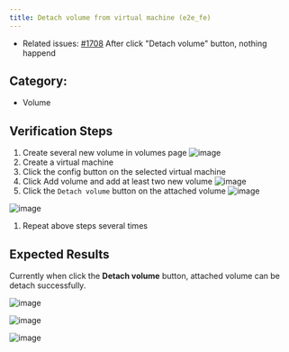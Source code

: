 ```yaml
---
title: Detach volume from virtual machine (e2e_fe)
---
```


* Related issues: [#1708](https://github.com/harvester/harvester/issues/1708) After click "Detach volume" button, nothing happend

## Category: 
* Volume

## Verification Steps
1. Create several new volume in volumes page
![image](https://user-images.githubusercontent.com/29251855/146900871-50fad5fa-2d25-4559-b10b-55e276d7edb8.png)
1. Create a virtual machine
1. Click the config button on the selected virtual machine 
1. Click Add volume and add at least two new volume 
![image](https://user-images.githubusercontent.com/29251855/146901117-dac73494-d8fd-4e1c-9a74-eed76fc14511.png)
1. Click the `Detach volume` button on the attached volume 
![image](https://user-images.githubusercontent.com/29251855/146901585-51df212b-5443-4961-b648-6db265c272c2.png)

![image](https://user-images.githubusercontent.com/29251855/146901235-6607a936-884b-41d9-94e2-372e8c028334.png)
1. Repeat above steps several times 

## Expected Results
Currently when click the **Detach volume** button, attached volume can be detach successfully.  

![image](https://user-images.githubusercontent.com/29251855/146901702-9914241c-60fb-4fc9-a03a-4d72e979e20a.png)

![image](https://user-images.githubusercontent.com/29251855/146901739-7e8d0303-a753-4c02-bb33-fdf7188a65b0.png)

![image](https://user-images.githubusercontent.com/29251855/146901821-3bbc71a3-6f06-4d37-a0e2-53ee0a420f61.png)

